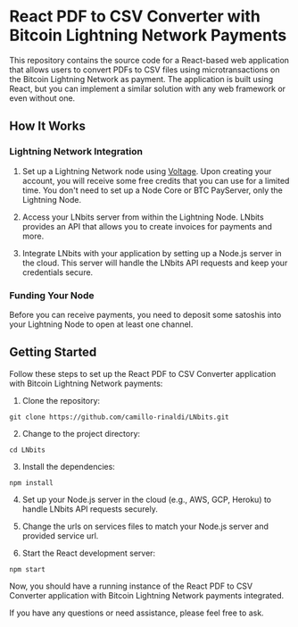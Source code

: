 # React PDF to CSV Converter with Bitcoin Lightning Network Payments

This repository contains the source code for a React-based web application that allows users to convert PDFs to CSV files using microtransactions on the Bitcoin Lightning Network as payment. The application is built using React, but you can implement a similar solution with any web framework or even without one.

## How It Works

### Lightning Network Integration

1. Set up a Lightning Network node using [Voltage](https://voltage.cloud). Upon creating your account, you will receive some free credits that you can use for a limited time. You don't need to set up a Node Core or BTC PayServer, only the Lightning Node.

2. Access your LNbits server from within the Lightning Node. LNbits provides an API that allows you to create invoices for payments and more.

3. Integrate LNbits with your application by setting up a Node.js server in the cloud. This server will handle the LNbits API requests and keep your credentials secure.

### Funding Your Node

Before you can receive payments, you need to deposit some satoshis into your Lightning Node to open at least one channel.

## Getting Started

Follow these steps to set up the React PDF to CSV Converter application with Bitcoin Lightning Network payments:

1. Clone the repository:

```
git clone https://github.com/camillo-rinaldi/LNbits.git
```

2. Change to the project directory:

```
cd LNbits
```

3. Install the dependencies:

```
npm install
```

4. Set up your Node.js server in the cloud (e.g., AWS, GCP, Heroku) to handle LNbits API requests securely.

5. Change the urls on services files to match your Node.js server and provided service url.

6. Start the React development server:

```
npm start
```

Now, you should have a running instance of the React PDF to CSV Converter application with Bitcoin Lightning Network payments integrated.

If you have any questions or need assistance, please feel free to ask.
